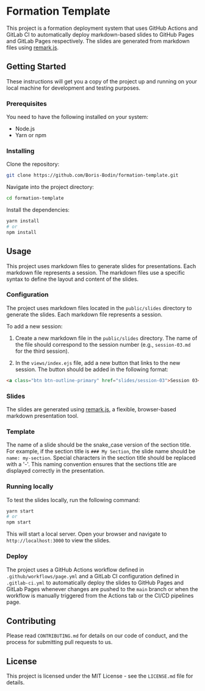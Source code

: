 # Formation Template

This project is a formation deployment system that uses GitHub Actions and GitLab CI to automatically deploy markdown-based slides to GitHub Pages and GitLab Pages respectively. The slides are generated from markdown files using [remark.js](https://remarkjs.com/).

## Getting Started

These instructions will get you a copy of the project up and running on your local machine for development and testing purposes.

### Prerequisites

You need to have the following installed on your system:

- Node.js
- Yarn or npm

### Installing

Clone the repository:

```bash
git clone https://github.com/Boris-Bodin/formation-template.git
```

Navigate into the project directory:

```bash
cd formation-template
```

Install the dependencies:

```bash
yarn install
# or
npm install
```

## Usage

This project uses markdown files to generate slides for presentations. Each markdown file represents a session. The markdown files use a specific syntax to define the layout and content of the slides.

### Configuration

The project uses markdown files located in the `public/slides` directory to generate the slides. Each markdown file represents a session.

To add a new session:

1. Create a new markdown file in the `public/slides` directory. The name of the file should correspond to the session number (e.g., `session-03.md` for the third session).

2. In the `views/index.ejs` file, add a new button that links to the new session. The button should be added in the following format:

```html
<a class="btn btn-outline-primary" href="slides/session-03">Session 03</a>
```

### Slides

The slides are generated using [remark.js](https://remarkjs.com/), a flexible, browser-based markdown presentation tool.

### Template

The name of a slide should be the snake_case version of the section title. For example, if the section title is `### My Section`, the slide name should be `name: my-section`. Special characters in the section title should be replaced with a '-'. This naming convention ensures that the sections title are displayed correctly in the presentation.

### Running locally

To test the slides locally, run the following command:

```bash
yarn start
# or
npm start
```

This will start a local server. Open your browser and navigate to `http://localhost:3000` to view the slides.

### Deploy

The project uses a GitHub Actions workflow defined in `.github/workflows/page.yml` and a GitLab CI configuration defined in `.gitlab-ci.yml` to automatically deploy the slides to GitHub Pages and GitLab Pages whenever changes are pushed to the `main` branch or when the workflow is manually triggered from the Actions tab or the CI/CD pipelines page.

## Contributing

Please read `CONTRIBUTING.md` for details on our code of conduct, and the process for submitting pull requests to us.

## License

This project is licensed under the MIT License - see the `LICENSE.md` file for details.
